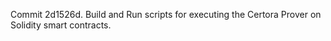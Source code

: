 Commit 2d1526d.                    Build and Run scripts for executing the Certora Prover on Solidity smart contracts.